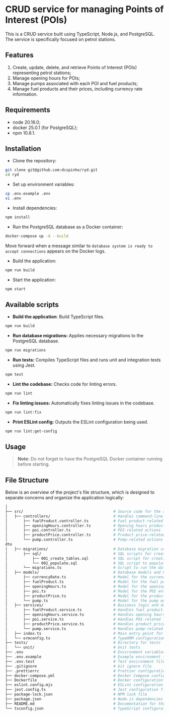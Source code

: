 # CRUD service for managing Points of Interest (POIs)

This is a CRUD service built using TypeScript, Node.js, and PostgreSQL.
The service is specifically focused on petrol stations.

## Features

1. Create, update, delete, and retrieve Points of Interest (POIs) representing petrol stations;
2. Manage opening hours for POIs;
3. Manage pumps associated with each POI and fuel products;
4. Manage fuel products and their prices, including currency rate information.


## Requirements

- node 20.16.0;
- docker 25.0.1 (for PostgreSQL);
- npm 10.8.1.

## Installation

- Clone the repository:

```bash
git clone git@github.com:dcspinho/ryd.git
cd ryd
```

- Set up environment variables:

```bash
cp .env.example .env
vi .env
```

- Install dependencies:

```bash
npm install
```

- Run the PostgreSQL database as a Docker container:

```bash
docker-compose up -d --build
```

Move forward when a message similar to `database system is ready to accept connections` appears on the Docker logs.

- Build the application:

```bash
npm run build
```

- Start the application:

```bash
npm start
```

## Available scripts

- **Build the application**: Build TypeScript files.

```bash
npm run build
```

- **Run database migrations:** Applies necessary migrations to the PostgreSQL database.

```bash
npm run migrations
```

- **Run tests:** Compiles TypeScript files and runs unit and integration tests using Jest.

```bash
npm test
```

- **Lint the codebase:** Checks code for linting errors.

```bash
npm run lint
```

- **Fix linting issues:** Automatically fixes linting issues in the codebase.

```bash
npm run lint:fix
```

- **Print ESLint config:** Outputs the ESLint configuration being used.

```bash
npm run lint:get-config
```

## Usage

> **Note:** Do not forget to have the PostgreSQL Docker container running before starting.

## File Structure

Below is an overview of the project's file structure, which is designed to separate concerns and organize the application logically:

```bash
│
├── src/                                        # Source code for the application
│   ├── controllers/                            # Handles command-line input and calls services
│       ├── fuelProduct.controller.ts           # Fuel product-related actions
│       ├── openingHours.controller.ts          # Opening hours product-related actions
│       ├── poi.controller.ts                   # POI-related actions
│       ├── productPrice.controller.ts          # Product price-related actions
│       └── pump.controller.ts                  # Pump-related actions
dto
│   ├── migrations/                             # Database migration scripts
│       ├── sql/                                # SQL scripts for creating/updating database schema
│           ├── 001_create_tables.sql           # SQL script for creating the necessary database tables
│           └── 002_populate.sql                # SQL script to populate the database
│       └── migrations.ts                       # Script to run the database migrations
│   ├── models/                                 # Database models and ORM configurations
│       ├── currencyRate.ts                     # Model for the currency rate entity
│       ├── fuelProduct.ts                      # Model for the fuel product entity
│       ├── openingHours.ts                     # Model for the opening hours entity
│       ├── poi.ts                              # Model for the POI entity
│       ├── productPrice.ts                     # Model for the product price entity
│       └── pump.ts                             # Model for the pump entity
│   ├── services/                               # Business logic and data access
│       ├── fuelProduct.service.ts              # Handles fuel product-related logic
│       ├── openingHours.service.ts             # Handles opening hours product-related logic
│       ├── poi.service.ts                      # Handles POI-related logic
│       ├── productPrice.service.ts             # Handles product price-related logic
│       └── pump.service.ts                     # Handles pump-related logic
│   ├── index.ts                                # Main entry point for the command-line application
│   └── ormconfig.ts                            # TypeORM configuration for database connection
├── tests/                                      # Directory for tests
│   └── unit/                                   # Unit tests
├── .env                                        # Environment variables for database and API keys
├── .env.example                                # Example environment file
├── .env.test                                   # Test environment file
├── .gitignore                                  # Git ignore file
├── .prettierrc                                 # Prettier configuration file
├── docker-compose.yml                          # Docker Compose configuration
├── Dockerfile                                  # Docker configuration
├── eslint.config.mjs                           # ESLint configuration file
├── jest.config.ts                              # Jest configuration file for testing
├── package-lock.json                           # NPM lock file
├── package.json                                # Node.js dependencies and scripts
├── README.md                                   # Documentation for the project
└── tsconfig.json                               # TypeScript configuration file
```
